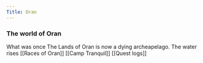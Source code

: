 ```yaml
---
Title: Oran
---
```


### The world of Oran
What was once The Lands of Oran is now a dying archeapelago. The water rises 
[[Races of Oran]]
[[Camp Tranquil]]
[[Quest logs]]

